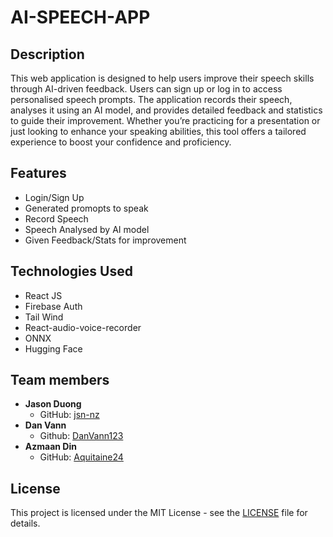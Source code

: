 # AI-SPEECH-APP

## Description
This web application is designed to help users improve their speech skills through AI-driven feedback. Users can sign up or log in to access personalised speech prompts. The application records their speech, analyses it using an AI model, and provides detailed feedback and statistics to guide their improvement. Whether you’re practicing for a presentation or just looking to enhance your speaking abilities, this tool offers a tailored experience to boost your confidence and proficiency.

## Features
- Login/Sign Up
- Generated promopts to speak
- Record Speech
- Speech Analysed by AI model
- Given Feedback/Stats for improvement

## Technologies Used
- React JS
- Firebase Auth
- Tail Wind
- React-audio-voice-recorder
- ONNX
- Hugging Face

## Team members
- **Jason Duong**
  - GitHub: [jsn-nz](https://github.com/jsn-nz)
- **Dan Vann**
  - Github: [DanVann123](https://github.com/DanVann123)
- **Azmaan Din**
  - GitHub: [Aquitaine24](https://github.com/aquitain24)


## License
This project is licensed under the MIT License - see the [LICENSE](LICENSE) file for details.

